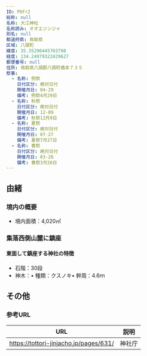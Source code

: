 ```yaml
---
ID: P6Fr2
総称: null
名称: 大江神社
名称読み: オオエジンジャ
別名: null
都道府県: 鳥取県
区域: 八頭町
緯度: 35.35296445703798
経度: 134.24979322429627
郵便番号: null
住所: 鳥取県八頭郡八頭町橋本７３５
祭事:
  - 名称: 例祭
    日付区分: 絶対日付
    開催月日: 04-29
    備考: 例祭4月29日
  - 名称: 秋祭
    日付区分: 絶対日付
    開催月日: 12-09
    備考: 秋祭12月9日
  - 名称: 夏祭
    日付区分: 絶対日付
    開催月日: 07-27
    備考: 夏祭7月27日
  - 名称: 春祭
    日付区分: 絶対日付
    開催月日: 03-26
    備考: 春祭3月26日
---
```


## 由緒

### 境内の概要

- 境内面積：4,020㎡

### 集落西側山麓に鎮座

#### 東面して鎮座する神社の特徴

- 石階：30段
- 神木：• 種類：クスノキ• 幹周：4.6ｍ

## その他

### 参考URL

| URL                                    | 説明   |
| -------------------------------------- | ------ |
| https://tottori-jinjacho.jp/pages/631/ | 神社庁 |

